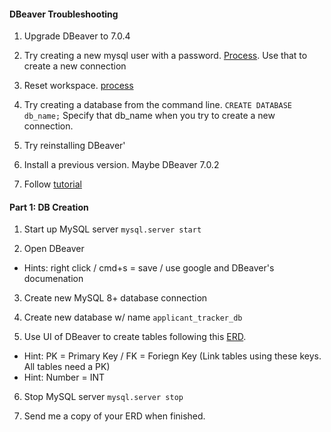 #### DBeaver Troubleshooting

1. Upgrade DBeaver to 7.0.4

2. Try creating a new mysql user with a password. [Process](https://stackoverflow.com/questions/50409788/mysql-8-create-new-user-with-password-not-working). Use that to create a new connection

3. Reset workspace. [process](https://dbeaver.com/docs/wiki/Reset-workspace/)

4. Try creating a database from the command line. `CREATE DATABASE db_name;` Specify that db_name when you try to create a new connection. 

5. Try reinstalling DBeaver'

6. Install a previous version. Maybe DBeaver 7.0.2

7. Follow [tutorial](https://www.youtube.com/watch?v=C9AGrSJ6ZB0)

#### Part 1: DB Creation

1. Start up MySQL server `mysql.server start`

2. Open DBeaver
- Hints: right click / cmd+s = save / use google and DBeaver's documenation

3. Create new MySQL 8+ database connection

4. Create new database w/ name `applicant_tracker_db`

5. Use UI of DBeaver to create tables following this [ERD](https://www.vertabelo.com/blog/designing-a-database-for-an-online-job-portal/seeker-profile-builder-subject-area.png).
- Hint: PK = Primary Key / FK = Foriegn Key (Link tables using these keys. All tables need a PK)
- Hint: Number = INT

6. Stop MySQL server `mysql.server stop`

7. Send me a copy of your ERD when finished. 
